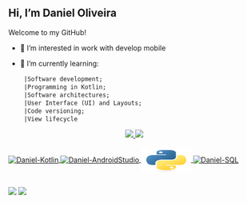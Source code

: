 ## Hi, I’m Daniel Oliveira
Welcome to my GitHub!
- 👀 I’m interested in work with develop mobile 
- 🌱 I’m currently learning:                                                  
                 
       |Software development; 
       |Programming in Kotlin; 
       |Software architectures; 
       |User Interface (UI) and Layouts;
       |Code versioning;
       |View lifecycle  
                 

<div align="center">
  <a href="https://github.com/Daniel022de">
  <img height="180em" src="https://github-readme-stats.vercel.app/api?username=Daniel022de&show_icons=true&theme=dark&include_all_commits=true&count_private=true"/>
  <img height="180em" src="https://github-readme-stats.vercel.app/api/top-langs/?username=Daniel022de&layout=compact&langs_count=7&theme=dark"/>
</div>

<div style="display: inline_block"><br>
  <img align="center" alt="Daniel-Kotlin" height="50" width="100" src="https://cdn.jsdelivr.net/gh/devicons/devicon/icons/kotlin/kotlin-original.svg">
  <img align="center" alt="Daniel-AndroidStudio" height="50" width="100" src="https://cdn.jsdelivr.net/gh/devicons/devicon/icons/android/android-original.svg">
  <img align="center" alt="Daniel-Python" height="50" width="100" src="https://raw.githubusercontent.com/devicons/devicon/master/icons/python/python-original.svg">
  <img align="center" alt="Daniel-SQL" height="50" width="100" src="https://cdn.jsdelivr.net/gh/devicons/devicon/icons/mysql/mysql-plain-wordmark.svg">
  
</div>

##
<div>

 <a href="https://www.linkedin.com/in/daniel-oliveira-503b0323b/" target="_blank"><img src="https://img.shields.io/badge/-LinkedIn-%230077B5?style=for-the-badge&logo=linkedin&logoColor=white" target="_blank"></a> 
  <a href = "mailto:ddololiveira.pessoal@gmail.com"><img src="https://img.shields.io/badge/-Gmail-%23333?style=for-the-badge&logo=gmail&logoColor=white" target="_blank"></a>


</div>



<!---
Daniel022de/Daniel022de is a ✨ special ✨ repository because its `README.md` (this file) appears on your GitHub profile.
You can click the Preview link to take a look at your changes.
--->
